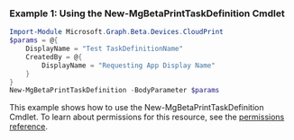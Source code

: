 ### Example 1: Using the New-MgBetaPrintTaskDefinition Cmdlet
```powershell
Import-Module Microsoft.Graph.Beta.Devices.CloudPrint
$params = @{
	DisplayName = "Test TaskDefinitionName"
	CreatedBy = @{
		DisplayName = "Requesting App Display Name"
	}
}
New-MgBetaPrintTaskDefinition -BodyParameter $params
```
This example shows how to use the New-MgBetaPrintTaskDefinition Cmdlet.
To learn about permissions for this resource, see the [permissions reference](/graph/permissions-reference).
